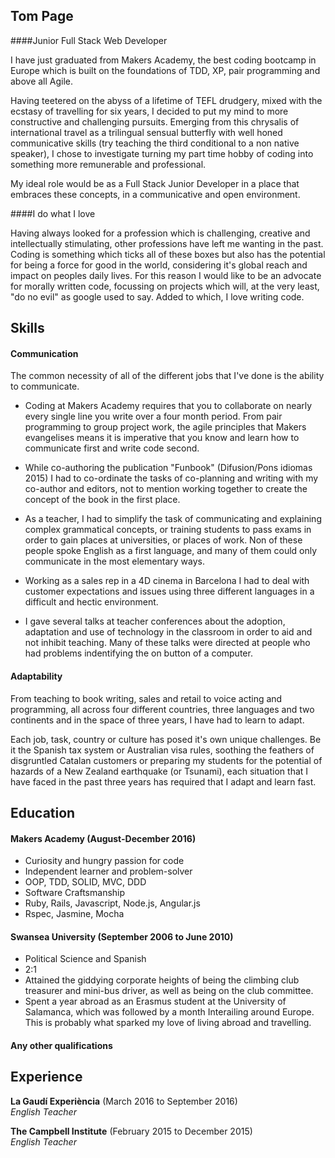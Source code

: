 ## Tom Page

####Junior Full Stack Web Developer

I have just graduated from Makers Academy, the best coding bootcamp in Europe which is built on the foundations of TDD, XP, pair programming and above all Agile.

Having teetered on the abyss of a lifetime of TEFL drudgery, mixed with the ecstasy of travelling for six years, I decided to put my mind to more constructive and challenging pursuits. Emerging from this chrysalis of international travel as a trilingual sensual butterfly with well honed communicative skills (try teaching the third conditional to a non native speaker), I chose to investigate turning my part time hobby of coding into something more remunerable and professional.

My ideal role would be as a Full Stack Junior Developer in a place that embraces these concepts, in a communicative and open environment.


####I do what I love

 Having always looked for a profession which is challenging, creative and intellectually stimulating, other professions have left me wanting in the past. Coding is something which ticks all of these boxes but also has the potential for being a force for good in the world, considering it's global reach and impact on peoples daily lives. For this reason I would like to be an advocate for morally written code, focussing on projects which will, at the very least, "do no evil" as google used to say. Added to which, I love writing code.


## Skills

#### Communication

The common necessity of all of the different jobs that I've done is the ability to communicate.

+ Coding at Makers Academy requires that you to collaborate on nearly every single line you write over a four month period. From pair programming to group project work, the agile principles that Makers evangelises means it is imperative that you know and learn how to communicate first and write code second.

+ While co-authoring the publication "Funbook" (Difusion/Pons idiomas 2015) I had to co-ordinate the tasks of co-planning and writing with my co-author and editors, not to mention working together to create the concept of the book in the first place.

+ As a teacher, I had to simplify the task of communicating and explaining complex grammatical concepts, or training students to pass exams in order to gain places at universities, or places of work. Non of these people spoke English as a first language, and many of them could only communicate in the most elementary ways.

+ Working as a sales rep in a 4D cinema in Barcelona I had to deal with customer expectations and issues using three different languages in a difficult and hectic environment.

+ I gave several talks at teacher conferences about the adoption, adaptation and use of technology in the classroom in order to aid and not inhibit teaching. Many of these talks were directed at people who had problems indentifying the on button of a computer.


#### Adaptability

From teaching to book writing, sales and retail to voice acting and programming, all across four different countries, three languages and two continents and in the space of three years, I have had to learn to adapt.

Each job, task, country or culture has posed it's own unique challenges. Be it the Spanish tax system or Australian visa rules, soothing the feathers of disgruntled Catalan customers or preparing my students for the potential of hazards of a New Zealand earthquake (or Tsunami), each situation that I have faced in the past three years has required that I adapt and learn fast.

## Education

#### Makers Academy (August-December 2016)

- Curiosity and hungry passion for code
- Independent learner and problem-solver
- OOP, TDD, SOLID, MVC, DDD
- Software Craftsmanship
- Ruby, Rails, Javascript, Node.js, Angular.js
- Rspec, Jasmine, Mocha

#### Swansea University (September 2006 to June 2010)

- Political Science and Spanish
- 2:1
- Attained the giddying corporate heights of being the climbing club treasurer and mini-bus driver, as well as being on the club committee.
- Spent a year abroad as an Erasmus student at the University of Salamanca, which was followed by a month Interailing around Europe. This is probably what sparked my love of living abroad and travelling.

#### Any other qualifications

## Experience

**La Gaudí Experiència** (March 2016 to September 2016)    
*English Teacher*

**The Campbell Institute** (February 2015 to December 2015)    
*English Teacher*   
